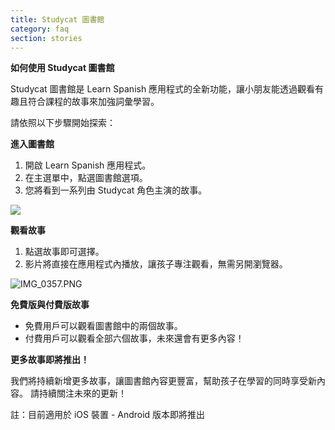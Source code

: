 ```yaml
---
title: Studycat 圖書館
category: faq
section: stories
---
```

**如何使用 Studycat 圖書館**

Studycat 圖書館是 Learn Spanish 應用程式的全新功能，讓小朋友能透過觀看有趣且符合課程的故事來加強詞彙學習。

請依照以下步驟開始探索：

**進入圖書館**

1. 開啟 Learn Spanish 應用程式。
2. 在主選單中，點選圖書館選項。
3. 您將看到一系列由 Studycat 角色主演的故事。

![](https://help.studycat.com/hc/article_attachments/38812096342041)

**觀看故事**

1. 點選故事即可選擇。
2. 影片將直接在應用程式內播放，讓孩子專注觀看，無需另開瀏覽器。

![IMG_0357.PNG](https://help.studycat.com/hc/article_attachments/38812096344217)

**免費版與付費版故事**

* 免費用戶可以觀看圖書館中的兩個故事。
* 付費用戶可以觀看全部六個故事，未來還會有更多內容！

**更多故事即將推出！**

我們將持續新增更多故事，讓圖書館內容更豐富，幫助孩子在學習的同時享受新內容。
請持續關注未來的更新！


註：目前適用於 iOS 裝置 - Android 版本即將推出
